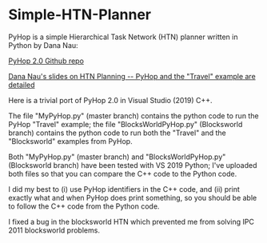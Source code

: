 Simple-HTN-Planner
==================

PyHop is a simple Hierarchical Task Network (HTN) planner written in Python by
Dana Nau:

[PyHop 2.0 Github repo](https://github.com/oubiwann/pyhop)

[Dana Nau's slides on HTN Planning -- PyHop and the "Travel" example are
detailed](https://www.cs.umd.edu/users/nau/apa/slides/htn-planning.pdf)

Here is a trivial port of PyHop 2.0 in Visual Studio (2019) C++.

The file "MyPyHop.py" (master branch) contains the python code to run the PyHop
"Travel" example; the file "BlocksWorldPyHop.py" (Blocksworld branch) contains
the python code to run both the "Travel" and the "Blocksworld" examples from
PyHop.

Both "MyPyHop.py" (master branch) and "BlocksWorldPyHop.py" (Blocksworld branch)
have been tested with VS 2019 Python; I've uploaded both files so that you can
compare the C++ code to the Python code.

I did my best to (i) use PyHop identifiers in the C++ code, and (ii) print
exactly what and when PyHop does print something, so you should be able to
follow the C++ code from the Python code.

I fixed a bug in the blocksworld HTN which prevented me from solving IPC 2011
blocksworld problems.
